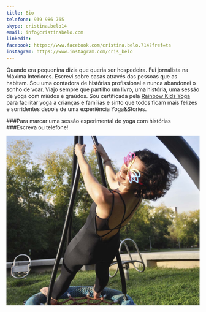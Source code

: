 ```yaml
---
title: Bio
telefone: 939 986 765
skype: cristina.belo14
email: info@cristinabelo.com
linkedin: 
facebook: https://www.facebook.com/cristina.belo.714?fref=ts
instagram: https://www.instagram.com/cris_belo
---
```




Quando era pequenina dizia que queria ser hospedeira. Fui jornalista na Máxima Interiores. Escrevi sobre casas através das pessoas que as habitam. Sou uma contadora de histórias profissional e nunca abandonei o sonho de voar. Viajo sempre que partilho um livro, uma história, uma sessão de yoga com miúdos e graúdos. Sou certificada pela [Rainbow Kids Yoga](http://rainbowkidsyoga.net) para facilitar yoga a crianças e famílias e sinto que todos ficam mais felizes e sorridentes depois de uma experiência Yoga&Stories. 

###Para marcar uma sessão experimental de yoga com histórias
###Escreva ou telefone!


![](cb_bio.jpg?classes=align-center)